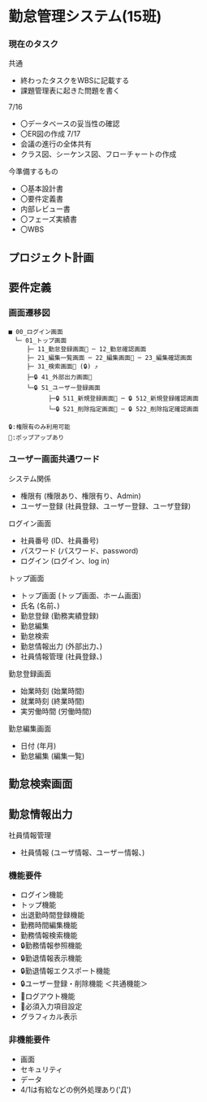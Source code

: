 # 勤怠管理システム(15班)

### 現在のタスク
共通
- 終わったタスクをWBSに記載する
- 課題管理表に起きた問題を書く

7/16
- 〇データベースの妥当性の確認
- 〇ER図の作成
7/17
- 会議の進行の全体共有
- クラス図、シーケンス図、フローチャートの作成

今準備するもの
- 〇基本設計書
- 〇要件定義書
- 内部レビュー書
- 〇フェーズ実績書
- 〇WBS

## プロジェクト計画

## 要件定義

### 画面遷移図
```
■ 00_ログイン画面
　└─ 01_トップ画面
　　　├─ 11_勤怠登録画面📢 ─ 12_勤怠確認画面
　　　├─ 21_編集一覧画面 ─ 22_編集画面📢 ─ 23_編集確認画面
　　　├─ 31_検索画面📢 (🔒) ⤴
　　　├─🔒 41_外部出力画面📢
　　　└─🔒 51_ユーザー登録画面
　　      　├─🔒 511_新規登録画面📢 ─ 🔒 512_新規登録確認画面
　　      　└─🔒 521_削除指定画面📢 ─ 🔒 522_削除指定確認画面
    
🔒:権限有のみ利用可能
📢:ポップアップあり
```
### ユーザー画面共通ワード
システム関係
- 権限有    (権限あり、権限有り、Admin)
- ユーザー登録    (社員登録、ユーザー登録、ユーザ登録)
  
ログイン画面
- 社員番号    (ID、社員番号)
- パスワード    (パスワード、password)
- ログイン    (ログイン、log in)

トップ画面
- トップ画面    (トップ画面、ホーム画面)
- 氏名    (名前、)
- 勤怠登録    (勤務実績登録)
- 勤怠編集
- 勤怠検索
- 勤怠情報出力    (外部出力、)
- 社員情報管理    (社員登録、)

勤怠登録画面
- 始業時刻    (始業時間)
- 就業時刻    (終業時間)
- 実労働時間    (労働時間)

勤怠編集画面
- 日付    (年月)
- 勤怠編集    (編集一覧)

勤怠検索画面
- 

勤怠情報出力
- 

社員情報管理
- 社員情報    (ユーザ情報、ユーザー情報、)

### 機能要件
- ログイン機能
- トップ機能
- 出退勤時間登録機能
- 勤務時間編集機能
- 勤務情報検索機能
- 🔒勤務情報参照機能
- 🔒勤退情報表示機能
- 🔒勤退情報エクスポート機能
- 🔒ユーザー登録・削除機能
＜共通機能＞
- 📢ログアウト機能
- 📢必須入力項目設定
- グラフィカル表示

### 非機能要件
- 画面
- セキュリティ
- データ
- 4/1は有給などの例外処理あり('Д')
